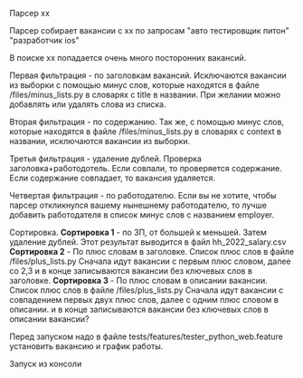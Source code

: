 Парсер хх

Парсер собирает вакансии с хх по запросам 
"авто тестировщик питон" 
"разработчик ios"

В поиске хх попадается очень много посторонних вакансий. 

Первая фильтрация - по заголовкам вакансий. Исключаются вакансии из выборки с помощью минус слов, 
которые находятся в файле /files/minus_lists.py в словарях с title в названии. 
При желании можно добавлять или удалять слова из списка. 

Вторая фильтрация - по содержанию. Так же, с помощью минус слов, которые находятся в файле /files/minus_lists.py
в словарях с context в названии, исключаются вакансии из выборки.

Третья фильтрация - удаление дублей. 
    Проверка заголовка+работодотель. Если совпали, то проверяется содержание. 
    Если содержание совпадает, то вакансия удаляется.

Четвертая фильтрация - по работодателю. Если вы не хотите, чтобы парсер откликнулся вашему нынешнему работодателю,
то лучше добавить работодателя в список минус слов с названием employer. 

Сортировка. 
**Сортировка 1** - по ЗП, от большей к меньшей. Затем удаление дублей.
    Этот результат выводится в файл hh_2022_salary.csv
**Сортировка 2** - По плюс словам в заголовке. Список плюс слов в файле /files/plus_lists.py
Сначала идут вакансии с первым плюс словом, далее со 2,3 и в конце записываются вакансии без ключевых слов в заголовке.
**Сортировка 3** - По плюс словам в описании вакансии. Список плюс слов в файле /files/plus_lists.py
Сначала идут вакансии с совпадением первых двух плюс слов, далее с одним плюс словом в описании. 
и в конце записываются вакансии без ключевых слов в описании вакансии?

Перед запуском надо в файле tests/features/tester_python_web.feature установить вакансию и график работы.

Запуск из консоли